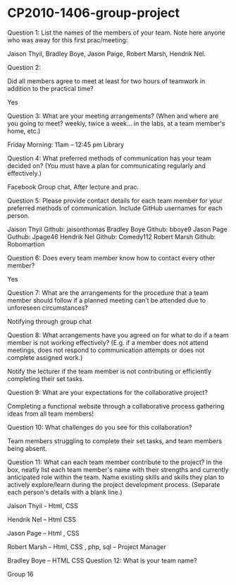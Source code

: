 # CP2010-1406-group-project
Question 1: 
List the names of the members of your team. Note here anyone who was away for this first prac/meeting:

Jaison Thyil, Bradley Boye, Jason Paige, Robert Marsh, Hendrik Nel.

Question 2: 

Did all members agree to meet at least for two hours of teamwork in addition to the practical time?

Yes 

Question 3:
What are your meeting arrangements?
(When and where are you going to meet? weekly, twice a week... in the labs, at a team member's home, etc.)

Friday Morning: 11am – 12:45 pm Library

Question 4: 
What preferred methods of communication has your team decided on?
(You must have a plan for communicating regularly and effectively.)

Facebook Group chat, After lecture and prac.

Question 5: 
Please provide contact details for each team member for your preferred methods of communication. Include GitHub usernames for each person.

Jaison Thyil Github: jaisonthomas 
Bradley Boye Github: bboye9	
Jason Page Guthub: Jpage46
Hendrik Nel Github: Comedy112
Robert Marsh Github: Robomartion

Question 6: 
Does every team member know how to contact every other member?

Yes




Question 7:
What are the arrangements for the procedure that a team member should follow if a planned meeting can’t be attended due to unforeseen circumstances?

Notifying through group chat 

Question 8:
What arrangements have you agreed on for what to do if a team member is not working effectively? 
(E.g. if a member does not attend meetings, does not respond to communication attempts or does not complete assigned work.)

Notify the lecturer if the team member is not contributing or efficiently completing their set tasks.

Question 9: 
What are your expectations for the collaborative project?

Completing a functional website through a collaborative process gathering ideas from all team members!

Question 10:
What challenges do you see for this collaboration?

Team members struggling to complete their set tasks, and team members being absent.

Question 11:
What can each team member contribute to the project? 
In the box, neatly list each team member's name with their strengths and currently anticipated role within the team. Name existing skills and skills they plan to actively explore/learn during the project development process.
(Separate each person's details with a blank line.)

Jaison Thyil -  Html, CSS

Hendrik Nel – Html CSS

Jason Page – Html , CSS

Robert Marsh – Html, CSS , php, sql – Project Manager

Bradley Boye – HTML CSS
Question 12:
What is your team name?

Group  16

